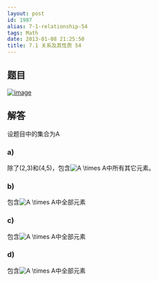 ```yaml
---
layout: post
id: 1987
alias: 7-1-relationship-54
tags: Math
date: 2013-01-08 21:25:50
title: 7.1 关系及其性质 54
---
```


## 题目

[![image](http://freewind.me/wp-content/uploads/2013/01/image162.png "image")](http://freewind.me/wp-content/uploads/2013/01/image162.png)

## 解答

设题目中的集合为A

### a)

除了(2,3)和(4,5)，包含![A \times A](http://chart.apis.google.com/chart?cht=tx&chs=1x0&chf=bg,s,FFFFFF00&chco=000000&chl=A%20%5Ctimes%20A)中所有其它元素。

### b)

包含![A \times A](http://chart.apis.google.com/chart?cht=tx&chs=1x0&chf=bg,s,FFFFFF00&chco=000000&chl=A%20%5Ctimes%20A)中全部元素

### c)

包含![A \times A](http://chart.apis.google.com/chart?cht=tx&chs=1x0&chf=bg,s,FFFFFF00&chco=000000&chl=A%20%5Ctimes%20A)中全部元素

### d)

包含![A \times A](http://chart.apis.google.com/chart?cht=tx&chs=1x0&chf=bg,s,FFFFFF00&chco=000000&chl=A%20%5Ctimes%20A)中全部元素
